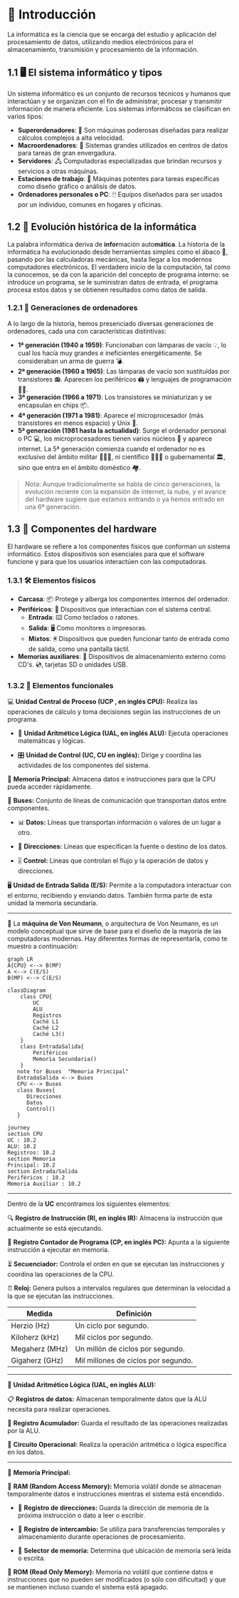 # 💾 Introducción

La informática es la ciencia que se encarga del estudio y aplicación del procesamiento de datos, utilizando medios electrónicos para el almacenamiento, transmisión y procesamiento de la información.

## 1.1 🖥️ El sistema informático y tipos 

Un sistema informático es un conjunto de recursos técnicos y humanos que interactúan y se organizan con el fin de administrar, procesar y transmitir información de manera eficiente. Los sistemas informáticos se clasifican en varios tipos:

- **Superordenadores**: 🚀 Son máquinas poderosas diseñadas para realizar cálculos complejos a alta velocidad.
- **Macroordenadores**: 🏢 Sistemas grandes utilizados en centros de datos para tareas de gran envergadura.
- **Servidores**: 🖧 Computadoras especializadas que brindan recursos y servicios a otras máquinas.
- **Estaciones de trabajo**: 💼 Máquinas potentes para tareas específicas como diseño gráfico o análisis de datos.
- **Ordenadores personales o PC**: 🖱️ Equipos diseñados para ser usados por un individuo, comunes en hogares y oficinas.

## 1.2 📜 Evolución histórica de la informática 

La palabra informática deriva de **infor**mación auto**mática**.
La historia de la informática ha evolucionado desde herramientas simples como el ábaco 🧮, pasando por las calculadoras mecánicas, hasta llegar a los modernos computadores electrónicos. El verdadero inicio de la computación, tal como la conocemos, se da con la aparición del concepto de programa interno: se introduce un programa, se le suministran datos de entrada, el programa procesa estos datos y se obtienen resultados como datos de salida.

### 1.2.1 🔄 Generaciones de ordenadores 

A lo largo de la historia, hemos presenciado diversas generaciones de ordenadores, cada una con características distintivas:

- **1ª generación (1940 a 1959)**:  Funcionaban con lámparas de vacío 💡, lo cual los hacía muy grandes e ineficientes energéticamente. Se consideraban un arma de guerra 💣.
- **2ª generación (1960 a 1965)**: Las lámparas de vacío son sustituídas por transistores 📻. Aparecen los periféricos 🖨️ y lenguajes de programación 👨‍💻.
- **3ª generación (1966 a 1971)**: Los transistores se miniaturizan y se encapsulan en chips 📦️.
- **4ª generación (1971 a 1981)**: Aparece el microprocesador (más transistores en menos espacio) y Unix 🐧.
- **5ª generación (1981 hasta la actualidad)**: Surge el ordenador personal o PC 💻, los microprocesadores tienen varios núcleos 🔢 y aparece internet. La 5ª generación comienza cuando el ordenador no es exclusivo del ámbito militar 👨🏻‍✈️, ni científico 👨🏻‍🔬 o gubernamental 🏛️, sino que entra en el ámbito doméstico 🏘️.
 
> Nota: Aunque tradicionalmente se habla de cinco generaciones, la evolución reciente con la expansión de internet, la nube, y el avance del hardware sugiere que estamos entrando o ya hemos entrado en una 6ª generación.

## 1.3 🔧 Componentes del hardware 

El hardware se refiere a los componentes físicos que conforman un sistema informático. Estos dispositivos son esenciales para que el software funcione y para que los usuarios interactúen con las computadoras.

### 1.3.1 🛠️ Elementos físicos 

- **Carcasa**: 📦 Protege y alberga los componentes internos del ordenador.
- **Periféricos**: 🔌 Dispositivos que interactúan con el sistema central.
    * **Entrada**: ⌨️ Como teclados o ratones.
    * **Salida**: 🖥️ Como monitores o impresoras.
    * **Mixtos**: 🖲️ Dispositivos que pueden funcionar tanto de entrada como de salida, como una pantalla táctil.
- **Memorias auxiliares**: 💾 Dispositivos de almacenamiento externo como CD's. 💿, tarjetas SD o unidades USB.

### 1.3.2 🔧 Elementos funcionales

💻 **Unidad Central de Proceso (UCP , en inglés CPU):** 
Realiza las operaciones de cálculo y toma decisiones según las instrucciones de un programa.

- 🔢 **Unidad Aritmético Lógica (UAL, en inglés ALU):** 
Ejecuta operaciones matemáticas y lógicas.

- 🎛 **Unidad de Control (UC, CU en inglés):** 
Dirige y coordina las actividades de los componentes del sistema.

🧠 **Memoria Principal:** 
Almacena datos e instrucciones para que la CPU pueda acceder rápidamente.

🔌 **Buses:** 
Conjunto de líneas de comunicación que transportan datos entre componentes.

- 📊 **Datos:** 
Líneas que transportan información o valores de un lugar a otro.

- 🔀 **Direcciones:** 
Líneas que especifican la fuente o destino de los datos.

- 🎚 **Control:** 
Líneas que controlan el flujo y la operación de datos y direcciones.

🖥 **Unidad de Entrada Salida (E/S):** 
Permite a la computadora interactuar con el entorno, recibiendo y enviando datos. También forma parte de esta unidad la memoria secundaria.

---

📘 La **máquina de Von Neumann**, o arquitectura de Von Neumann, es un modelo conceptual que sirve de base para el diseño de la mayoría de las computadoras modernas. Hay diferentes formas de representarla, como te muestro a continuación:


```mermaid
graph LR
A{CPU} <--> B(MP)
A <--> C(E/S)
B(MP) <--> C(E/S)
```

```mermaid
classDiagram
    class CPU{
        UC
        ALU
        Registros
        Caché L1
        Caché L2
        Caché L3()
    }
    class EntradaSalida{
        Periféricos
        Memoria Secundaria()
    }
   note for Buses  "Memoria Principal"
   EntradaSalida <--> Buses
   CPU <--> Buses
   class Buses{
      Direcciones
      Datos
      Control()
   }
```

```mermaid
journey
section CPU
UC : 10.2
ALU: 10.2
Registros: 10.2
section Memoria
Principal: 10.2 
section Entrada/Salida
Periféricos : 10.2
Memoria Auxiliar : 10.2
```

---

Dentro de la **UC** encontramos los siguientes elementos:

🔍 **Registro de Instrucción (RI, en inglés IR):** 
Almacena la instrucción que actualmente se está ejecutando.

🔢 **Registro Contador de Programa (CP, en inglés PC):** 
Apunta a la siguiente instrucción a ejecutar en memoria.

⏳ **Secuenciador:** 
Controla el orden en que se ejecutan las instrucciones y coordina las operaciones de la CPU.

⏰ **Reloj:** 
Genera pulsos a intervalos regulares que determinan la velocidad a la que se ejecutan las instrucciones.

| Medida | Definición |
|--------|------------|
| Herzio (Hz) | Un ciclo por segundo. |
| Kiloherz (kHz) | Mil ciclos por segundo. |
| Megaherz (MHz) | Un millón de ciclos por segundo. |
| Gigaherz (GHz) | Mil millones de ciclos por segundo. |

---

🔢 **Unidad Aritmético Lógica (UAL, en inglés ALU):**

📋 **Registros de datos:** 
Almacenan temporalmente datos que la ALU necesita para realizar operaciones.

💾 **Registro Acumulador:** 
Guarda el resultado de las operaciones realizadas por la ALU.

🔌 **Circuito Operacional:** 
Realiza la operación aritmética o lógica específica en los datos.

---

🧠 **Memoria Principal:**

🔋 **RAM (Random Access Memory):** 
Memoria volátil donde se almacenan temporalmente datos e instrucciones mientras el sistema está encendido.

- 📌 **Registro de direcciones:** 
Guarda la dirección de memoria de la próxima instrucción o dato a leer o escribir.

- 💼 **Registro de intercambio:** 
Se utiliza para transferencias temporales y almacenamiento durante operaciones de procesamiento.

- 🔀 **Selector de memoria:** 
Determina qué ubicación de memoria será leída o escrita.

📀 **ROM (Read Only Memory):** 
Memoria no volátil que contiene datos e instrucciones que no pueden ser modificados (o sólo con dificultad) y que se mantienen incluso cuando el sistema está apagado.
